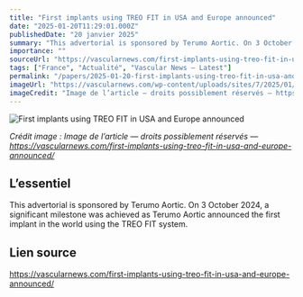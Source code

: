 ```yaml
---
title: "First implants using TREO FIT in USA and Europe announced"
date: "2025-01-20T11:29:01.000Z"
publishedDate: "20 janvier 2025"
summary: "This advertorial is sponsored by Terumo Aortic. On 3 October 2024, a significant milestone was achieved as Terumo Aortic announced the first implant in the world using the TREO FIT system."
importance: ""
sourceUrl: "https://vascularnews.com/first-implants-using-treo-fit-in-usa-and-europe-announced/"
tags: ["France", "Actualité", "Vascular News — Latest"]
permalink: "/papers/2025-01-20-first-implants-using-treo-fit-in-usa-and-europe-announced"
imageUrl: "https://vascularnews.com/wp-content/uploads/sites/7/2025/01/TREO-FIT-1024x374.png"
imageCredit: "Image de l’article — droits possiblement réservés — https://vascularnews.com/first-implants-using-treo-fit-in-usa-and-europe-announced/"
---
```


![First implants using TREO FIT in USA and Europe announced](https://vascularnews.com/wp-content/uploads/sites/7/2025/01/TREO-FIT-1024x374.png)

*Crédit image : Image de l’article — droits possiblement réservés — https://vascularnews.com/first-implants-using-treo-fit-in-usa-and-europe-announced/*

## L’essentiel

This advertorial is sponsored by Terumo Aortic. On 3 October 2024, a significant milestone was achieved as Terumo Aortic announced the first implant in the world using the TREO FIT system.

## Lien source

https://vascularnews.com/first-implants-using-treo-fit-in-usa-and-europe-announced/
